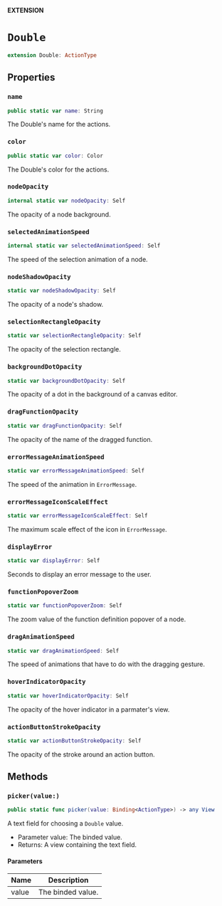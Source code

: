 **EXTENSION**

# `Double`
```swift
extension Double: ActionType
```

## Properties
### `name`

```swift
public static var name: String
```

The Double's name for the actions.

### `color`

```swift
public static var color: Color
```

The Double's color for the actions.

### `nodeOpacity`

```swift
internal static var nodeOpacity: Self
```

The opacity of a node background.

### `selectedAnimationSpeed`

```swift
internal static var selectedAnimationSpeed: Self
```

The speed of the selection animation of a node.

### `nodeShadowOpacity`

```swift
static var nodeShadowOpacity: Self
```

The opacity of a node's shadow.

### `selectionRectangleOpacity`

```swift
static var selectionRectangleOpacity: Self
```

The opacity of the selection rectangle.

### `backgroundDotOpacity`

```swift
static var backgroundDotOpacity: Self
```

The opacity of a dot in the background of a canvas editor.

### `dragFunctionOpacity`

```swift
static var dragFunctionOpacity: Self
```

The opacity of the name of the dragged function.

### `errorMessageAnimationSpeed`

```swift
static var errorMessageAnimationSpeed: Self
```

The speed of the animation in ``ErrorMessage``.

### `errorMessageIconScaleEffect`

```swift
static var errorMessageIconScaleEffect: Self
```

The maximum scale effect of the icon in ``ErrorMessage``.

### `displayError`

```swift
static var displayError: Self
```

Seconds to display an error message to the user.

### `functionPopoverZoom`

```swift
static var functionPopoverZoom: Self
```

The zoom value of the function definition popover of a node.

### `dragAnimationSpeed`

```swift
static var dragAnimationSpeed: Self
```

The speed of animations that have to do with the dragging gesture.

### `hoverIndicatorOpacity`

```swift
static var hoverIndicatorOpacity: Self
```

The opacity of the hover indicator in a parmater's view.

### `actionButtonStrokeOpacity`

```swift
static var actionButtonStrokeOpacity: Self
```

The opacity of the stroke around an action button.

## Methods
### `picker(value:)`

```swift
public static func picker(value: Binding<ActionType>) -> any View
```

A text field for choosing a ``Double`` value.
- Parameter value: The binded value.
- Returns: A view containing the text field.

#### Parameters

| Name | Description |
| ---- | ----------- |
| value | The binded value. |
